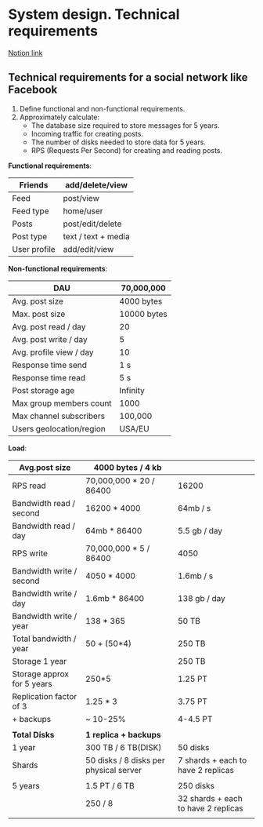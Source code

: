 # System design. Technical requirements

[Notion link](https://flame-chips-9f3.notion.site/System-Design-186e6a9d0269807d9a82f91c00285d25?pvs=4)

## Technical requirements for a social network like Facebook

1. Define functional and non-functional requirements.  
2. Approximately calculate:  
   - The database size required to store messages for 5 years.  
   - Incoming traffic for creating posts.  
   - The number of disks needed to store data for 5 years.  
   - RPS (Requests Per Second) for creating and reading posts.  


**Functional requirements**:

| Friends | add/delete/view |
| --- | --- |
| Feed  | post/view |
| Feed type | home/user |
| Posts | post/edit/delete |
| Post type | text / text + media |
| User profile | add/edit/view |

**Non-functional requirements**:

| DAU | 70,000,000 |
| --- | --- |
| Avg. post size | 4000 bytes |
| Max. post size | 10000 bytes |
| Avg. post read / day | 20 |
| Avg. post write / day | 5 |
| Avg. profile view / day | 10 |
| Response time send | 1 s |
| Response time read | 5 s |
| Post storage age | Infinity |
| Max group members count | 1000 |
| Max channel subscribers | 100,000 |
| Users geolocation/region | USA/EU |

**Load**:

| Avg.post size | 4000 bytes / 4 kb |  |
| --- | --- | --- |
| RPS read  | 70,000,000 * 20 / 86400 | 16200  |
| Bandwidth read / second | 16200 * 4000 | 64mb / s |
| Bandwidth read / day | 64mb * 86400 | 5.5 gb / day |
| RPS write  | 70,000,000 * 5 / 86400 | 4050  |
| Bandwidth write / second | 4050 * 4000 | 1.6mb / s |
| Bandwidth write / day | 1.6mb * 86400  | 138 gb / day |
| Bandwidth write / year | 138 * 365 | 50 TB |
| Total bandwidth / year | 50 + (50*4)  | 250 TB |
| Storage 1 year |  | 250 TB |
| Storage approx for 5 years  | 250*5 | 1.25 PT |
| Replication factor of 3 | 1.25 * 3 | 3.75 PT |
| + backups | ~ 10-25% | 4-4.5 PT |
|  |  |  |
| **Total Disks** | **1 replica + backups** |  |
| 1 year | 300 TB / 6 TB(DISK) | 50 disks |
| Shards | 50 disks / 8 disks per physical server | 7 shards + each to have 2 replicas |
|  |  |  |
| 5 years | 1.5 PT / 6 TB | 250 disks |
|  | 250 / 8  | 32 shards + each to have 2 replicas |
|  |  |  |